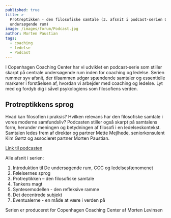 ```yaml
---
published: true
title: >-
  Protreptikken - den filosofiske samtale (3. afsnit i podcast-serien De
  undersøgende rum)
image: /images/forum/Podcast.jpg
author: Morten Paustian
tags:
  - coaching
  - ledelse
  - Podcast
---
```

I Copenhagen Coaching Center har vi udviklet en podcast-serie som stiller skarpt på centrale undersøgende rum inden for coaching og ledelse. Serien rummer syv afsnit, der tilsammen udgør spændende samtaler og essentielle markører i forståelsen af, hvordan vi arbejder med coaching og ledelse. Lyt med og fordyb dig i såvel psykologiens som filosofiens verden.

## Protreptikkens sprog
Hvad kan filosofien i praksis? Hvilken relevans har den filosofiske samtale i vores moderne samfundsliv? Podcasten stiller også skarpt på samtalens form, herunder meningen og betydningen af filosofi i en ledelseskontekst. Samtalen ledes frem af direktør og partner Mette Mejlhede, seniorkonsulent Kim Gørtz og associeret partner Morten Paustian.

[Link til podcasten](https://soundcloud.com/user-167047692/protraeptik-den-filosofiske-samtale)

Alle afsnit i serien:

1.	Introduktion til De undersøgende rum, CCC og ledelsesfænomenet
2.	Følelsernes sprog
3.	Protreptikken – den filosofiske samtale 
4.	Tankens magt
5.	Syntesemodellen - den refleksive ramme
6.	Det decentrede subjekt 
7.	Eventualerne - en måde at være i verden på

Serien er produceret for Copenhagen Coaching Center af Morten Levinsen
